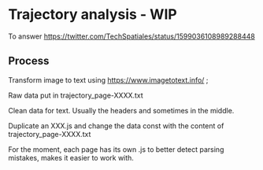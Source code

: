 # Trajectory analysis - WIP

To answer https://twitter.com/TechSpatiales/status/1599036108989288448

## Process

Transform image to text using https://www.imagetotext.info/ ;

Raw data put in  trajectory_page-XXXX.txt

Clean data for text. Usually the headers and sometimes in the middle.

Duplicate an XXX.js and change the data const with the content of trajectory_page-XXXX.txt

For the moment, each page has its own .js to better detect parsing mistakes, makes it easier to work with. 
